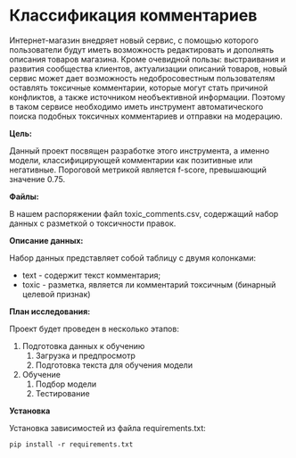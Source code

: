 # Классификация комментариев

Интернет-магазин внедряет новый сервис, с помощью которого пользователи будут иметь возможность редактировать и дополнять описания товаров магазина. Кроме очевидной пользы: выстраивания и развития сообщества клиентов, актуализации описаний товаров, новый сервис может дает возможность недобросовестным пользователям оставлять токсичные комментарии, которые могут стать причиной конфликтов, а также источником необъективной информации. Поэтому в таком сервисе необходимо иметь инструмент автоматического поиска подобных токсичных комментариев и отправки на модерацию.

**Цель:** 

Данный проект посвящен разработке этого инструмента, а именно модели, классифицирующей комментарии как позитивные или негативные. Пороговой метрикой является f-score, превышающий значение 0.75.

**Файлы:**

В нашем распоряжении файл toxic_comments.csv, содержащий набор данных с разметкой о токсичности правок.

**Описание данных:**

Набор данных представляет собой таблицу с двумя колонками:
+ text - содержит текст комментария;
+ toxic - разметка, является ли комментарий токсичным (бинарный целевой признак)


**План исследования:**

Проект будет проведен в несколько этапов:

1. Подготовка данных к обучению
    1. Загрузка и предпросмотр
    2. Подготовка текста для обучения модели
2. Обучение
    1. Подбор модели
    2. Тестирование


**Установка**

Установка зависимостей из файла requirements.txt:

`pip install -r requirements.txt`


